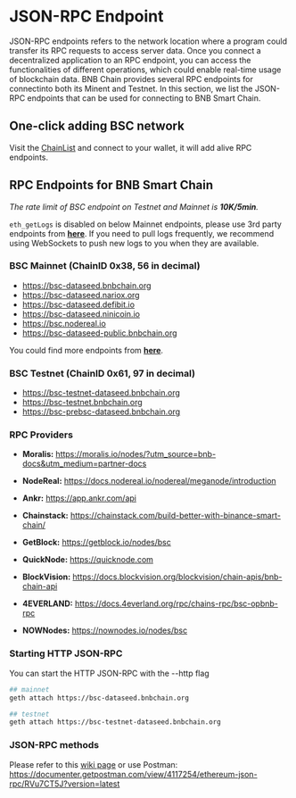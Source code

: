 
# JSON-RPC Endpoint

JSON-RPC endpoints refers to the network location where a program could transfer its RPC requests to access server data. Once you connect a decentralized application to an RPC endpoint, you can access the functionalities of different operations, which could enable real-time usage of blockchain data. BNB Chain provides several RPC endpoints for connectinto both its Minent and Testnet. In this section, we list the JSON-RPC endpoints that can be used for connecting to BNB Smart Chain.

## One-click adding BSC network

Visit the [ChainList](https://chainlist.org/chain/56) and connect to your wallet, it will add alive RPC endpoints.

## RPC Endpoints for BNB Smart Chain 

*The rate limit of BSC endpoint on Testnet and Mainnet is **10K/5min**.*

`eth_getLogs` is disabled on below Mainnet endpoints, please use 3rd party endpoints from **[here](https://chainlist.org/chain/56)**.
If you need to pull logs frequently, we recommend using WebSockets to push new logs to you when they are available.

### BSC Mainnet (ChainID 0x38, 56 in decimal)

* https://bsc-dataseed.bnbchain.org
* https://bsc-dataseed.nariox.org
* https://bsc-dataseed.defibit.io
* https://bsc-dataseed.ninicoin.io
* https://bsc.nodereal.io
* https://bsc-dataseed-public.bnbchain.org

You could find more endpoints from **[here](https://chainlist.org/chain/56)**.

### BSC Testnet (ChainID 0x61, 97 in decimal)

* https://bsc-testnet-dataseed.bnbchain.org
* https://bsc-testnet.bnbchain.org
* https://bsc-prebsc-dataseed.bnbchain.org

### RPC Providers

* **Moralis:** <https://moralis.io/nodes/?utm_source=bnb-docs&utm_medium=partner-docs>

* **NodeReal:** <https://docs.nodereal.io/nodereal/meganode/introduction>

* **Ankr:** <https://app.ankr.com/api>

* **Chainstack:** <https://chainstack.com/build-better-with-binance-smart-chain/>

* **GetBlock:** <https://getblock.io/nodes/bsc>

* **QuickNode:** <https://quicknode.com>
  
* **BlockVision:** <https://docs.blockvision.org/blockvision/chain-apis/bnb-chain-api>

* **4EVERLAND:** <https://docs.4everland.org/rpc/chains-rpc/bsc-opbnb-rpc>

* **NOWNodes:** <https://nownodes.io/nodes/bsc>

### Starting HTTP JSON-RPC

You can start the HTTP JSON-RPC with the --http flag
```bash
## mainnet
geth attach https://bsc-dataseed.bnbchain.org

## testnet
geth attach https://bsc-testnet-dataseed.bnbchain.org
```

### JSON-RPC methods

Please refer to this [wiki page](https://github.com/ethereum/wiki/wiki/JSON-RPC) or use Postman: <https://documenter.getpostman.com/view/4117254/ethereum-json-rpc/RVu7CT5J?version=latest>

